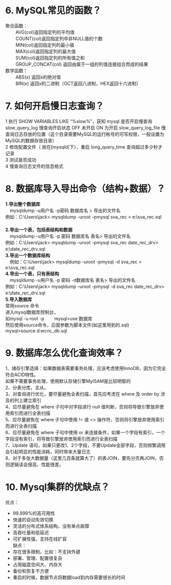 # 6. MySQL常见的函数？　
聚合函数：<br />
　　 AVG(col)返回指定列的平均值<br />
　　 COUNT(col)返回指定列中非NULL值的个数<br />
　　 MIN(col)返回指定列的最小值<br />
　　 MAX(col)返回指定列的最大值<br />
　　 SUM(col)返回指定列的所有值之和<br />
　　 GROUP_CONCAT(col) 返回由属于一组的列值连接组合而成的结果<br />
数学函数：<br />
　　 ABS(x) 返回x的绝对值<br />
　　 BIN(x) 返回x的二进制（OCT返回八进制，HEX返回十六进制）
# 7. 如何开启慢日志查询？
1 执行 SHOW VARIABLES LIKE “%slow%”，获知 mysql 是否开启慢查询 slow_query_log 慢查询开启状态 OFF 未开启 ON 为开启 slow_query_log_file 慢查询日志存放的位置（这个目录需要MySQL的运行帐号的可写权限，一般设置为MySQL的数据存放目录）<br />
2 修改配置文件（ 放在[mysqld]下），重启 long_query_time 查询超过多少秒才记录<br />
3 测试是否成功<br />
4 慢查询日志文件的信息格式
# 8. 数据库导入导出命令（结构+数据）？
**1.导出整个数据库** 　<br />
　mysqldump -u用户名 -p密码 数据库名 > 导出的文件名 　　<br />
例如：C:\Users\jack> mysqldump -uroot -pmysql sva_rec > e:\sva_rec.sql 　<br />
**2.导出一个表，包括表结构和数据** 　<br />
　mysqldump -u用户名 -p 密码 数据库名 表名> 导出的文件名 　　<br />
例如：C:\Users\jack> mysqldump -uroot -pmysql sva_rec date_rec_drv> e:\date_rec_drv.sql 　<br />
**3.导出一个数据库结构** 　<br />
　例如：C:\Users\jack> mysqldump -uroot -pmysql -d sva_rec > e:\sva_rec.sql<br />
**4.导出一个表，只有表结构** 　<br />
　mysqldump -u用户名 -p 密码 -d数据库名 表名> 导出的文件名 　　<br />
例如：C:\Users\jack> mysqldump -uroot -pmysql -d sva_rec date_rec_drv> e:\date_rec_drv.sql 　　<br />
**5.导入数据库** 　　<br />
常用source 命令 　　<br />
进入mysql数据库控制台， 　　<br />
如mysql -u root -p 　　mysql>use 数据库 　　<br />
然后使用source命令，后面参数为脚本文件(如这里用到的.sql) 　　<br />
mysql>source d:wcnc_db.sql
# 9. 数据库怎么优化查询效率？
1、储存引擎选择：如果数据表需要事务处理，应该考虑使用InnoDB，因为它完全符合ACID特性。<br />
如果不需要事务处理，使用默认存储引擎MyISAM是比较明智的<br />
2、分表分库，主从。<br />
3、对查询进行优化，要尽量避免全表扫描，首先应考虑在 where 及 order by 涉及的列上建立索引<br />
4、应尽量避免在 where 子句中对字段进行 null 值判断，否则将导致引擎放弃使用索引而进行全表扫描<br />
5、应尽量避免在 where 子句中使用 != 或 <> 操作符，否则将引擎放弃使用索引而进行全表扫描<br />
6、应尽量避免在 where 子句中使用 or 来连接条件，如果一个字段有索引，一个字段没有索引，将导致引擎放弃使用索引而进行全表扫描<br />
7、Update 语句，如果只更改1、2个字段，不要Update全部字段，否则频繁调用会引起明显的性能消耗，同时带来大量日志<br />
8、对于多张大数据量（这里几百条就算大了）的表JOIN，要先分页再JOIN，否则逻辑读会很高，性能很差。
# 10. Mysql集群的优缺点？
优点：

- 99.999%的高可用性
- 快速的自动失效切换
- 灵活的分布式体系结构，没有单点故障
- 高吞吐量和低延迟
- 可扩展性强，支持在线扩容<br />
缺点：
- 存在很多限制，比如：不支持外键
- 部署、管理、配置很复杂
- 占用磁盘空间大、内存大
- 备份和恢复不方便
- 重启的时候，数据节点将数据load到内存需要很长的时间
